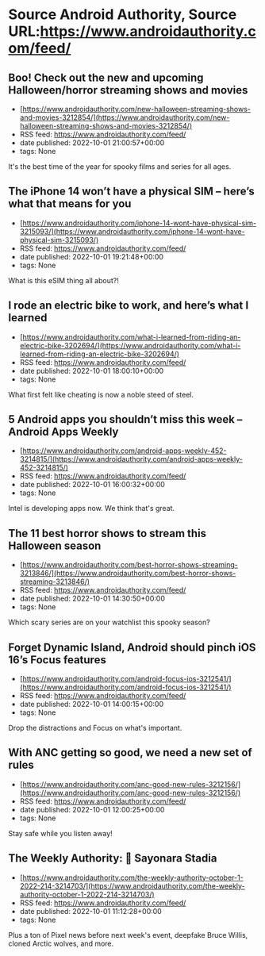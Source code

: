 # Source Android Authority, Source URL:https://www.androidauthority.com/feed/

## Boo! Check out the new and upcoming Halloween/horror streaming shows and movies
 - [https://www.androidauthority.com/new-halloween-streaming-shows-and-movies-3212854/](https://www.androidauthority.com/new-halloween-streaming-shows-and-movies-3212854/)
 - RSS feed: https://www.androidauthority.com/feed/
 - date published: 2022-10-01 21:00:57+00:00
 - tags: None

It's the best time of the year for spooky films and series for all ages.

## The iPhone 14 won’t have a physical SIM – here’s what that means for you
 - [https://www.androidauthority.com/iphone-14-wont-have-physical-sim-3215093/](https://www.androidauthority.com/iphone-14-wont-have-physical-sim-3215093/)
 - RSS feed: https://www.androidauthority.com/feed/
 - date published: 2022-10-01 19:21:48+00:00
 - tags: None

What is this eSIM thing all about?!

## I rode an electric bike to work, and here’s what I learned
 - [https://www.androidauthority.com/what-i-learned-from-riding-an-electric-bike-3202694/](https://www.androidauthority.com/what-i-learned-from-riding-an-electric-bike-3202694/)
 - RSS feed: https://www.androidauthority.com/feed/
 - date published: 2022-10-01 18:00:10+00:00
 - tags: None

What first felt like cheating is now a noble steed of steel.

## 5 Android apps you shouldn’t miss this week – Android Apps Weekly
 - [https://www.androidauthority.com/android-apps-weekly-452-3214815/](https://www.androidauthority.com/android-apps-weekly-452-3214815/)
 - RSS feed: https://www.androidauthority.com/feed/
 - date published: 2022-10-01 16:00:32+00:00
 - tags: None

Intel is developing apps now. We think that's great.

## The 11 best horror shows to stream this Halloween season
 - [https://www.androidauthority.com/best-horror-shows-streaming-3213846/](https://www.androidauthority.com/best-horror-shows-streaming-3213846/)
 - RSS feed: https://www.androidauthority.com/feed/
 - date published: 2022-10-01 14:30:50+00:00
 - tags: None

Which scary series are on your watchlist this spooky season?

## Forget Dynamic Island, Android should pinch iOS 16’s Focus features
 - [https://www.androidauthority.com/android-focus-ios-3212541/](https://www.androidauthority.com/android-focus-ios-3212541/)
 - RSS feed: https://www.androidauthority.com/feed/
 - date published: 2022-10-01 14:00:15+00:00
 - tags: None

Drop the distractions and Focus on what's important.

## With ANC getting so good, we need a new set of rules
 - [https://www.androidauthority.com/anc-good-new-rules-3212156/](https://www.androidauthority.com/anc-good-new-rules-3212156/)
 - RSS feed: https://www.androidauthority.com/feed/
 - date published: 2022-10-01 12:00:25+00:00
 - tags: None

Stay safe while you listen away!

## The Weekly Authority: 👋 Sayonara Stadia
 - [https://www.androidauthority.com/the-weekly-authority-october-1-2022-214-3214703/](https://www.androidauthority.com/the-weekly-authority-october-1-2022-214-3214703/)
 - RSS feed: https://www.androidauthority.com/feed/
 - date published: 2022-10-01 11:12:28+00:00
 - tags: None

Plus a ton of Pixel news before next week's event, deepfake Bruce Willis, cloned Arctic wolves, and more.
